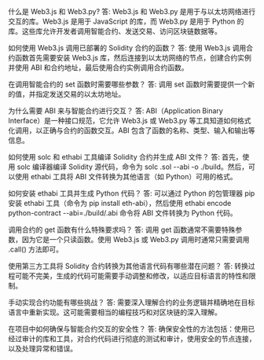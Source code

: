什么是 Web3.js 和 Web3.py?
答: Web3.js 和 Web3.py 是用于与以太坊网络进行交互的库。Web3.js 是用于 JavaScript 的库，而 Web3.py 是用于 Python 的库。这些库允许开发者调用智能合约、发送交易、访问区块链数据等。

如何使用 Web3.js 调用已部署的 Solidity 合约的函数？
答: 使用 Web3.js 调用合约函数首先需要安装 Web3.js 库，然后连接到以太坊网络的节点，创建合约实例并使用 ABI 和合约地址，最后使用合约实例调用合约函数。

在调用智能合约的 set 函数时需要哪些参数？
答: 调用 set 函数时需要提供一个新的值，并指定发送交易的以太坊地址。

为什么需要 ABI 来与智能合约进行交互？
答: ABI（Application Binary Interface）是一种接口规范，它允许 Web3.js 或 Web3.py 等工具知道如何格式化调用，以正确与合约的函数交互。ABI 包含了函数的名称、类型、输入和输出等信息。

如何使用 solc 和 ethabi 工具编译 Solidity 合约并生成 ABI 文件？
答: 首先，使用 solc 编译器编译 Solidity 源代码，命令为 solc <filename>.sol --abi -o ./build。然后，可以使用 ethabi 工具将 ABI 文件转换为其他语言（如 Python）可用的格式。

如何安装 ethabi 工具并生成 Python 代码？
答: 可以通过 Python 的包管理器 pip 安装 ethabi 工具（命令为 pip install eth-abi），然后使用 ethabi encode python-contract --abi=./build/<contract-name>.abi 命令将 ABI 文件转换为 Python 代码。

调用合约的 get 函数有什么特殊要求吗？
答: 调用 get 函数通常不需要特殊参数，因为它是一个只读函数。使用 Web3.js 或 Web3.py 调用时通常只需要调用 .call() 方法即可。

使用第三方工具将 Solidity 合约转换为其他语言代码有哪些潜在问题？
答: 转换过程可能不完美，生成的代码可能需要手动调整和修改，以适应目标语言的特性和限制。

手动实现合约功能有哪些挑战？
答: 需要深入理解合约的业务逻辑并精确地在目标语言中重新实现。这可能需要相当的编程技巧和对区块链的深入理解。

在项目中如何确保与智能合约交互的安全性？
答: 确保安全性的方法包括：使用已经过审计的库和工具，对合约代码进行彻底的测试和审计，使用安全的节点连接，以及处理异常和错误。
